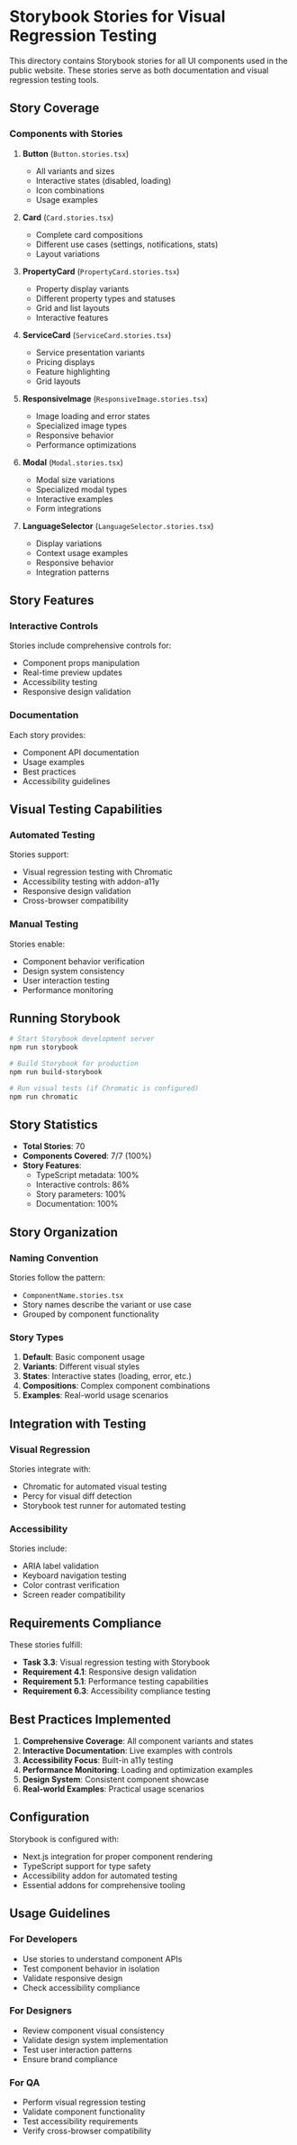 # Storybook Stories for Visual Regression Testing

This directory contains Storybook stories for all UI components used in the public website. These stories serve as both documentation and visual regression testing tools.

## Story Coverage

### Components with Stories

1. **Button** (`Button.stories.tsx`)
   - All variants and sizes
   - Interactive states (disabled, loading)
   - Icon combinations
   - Usage examples

2. **Card** (`Card.stories.tsx`)
   - Complete card compositions
   - Different use cases (settings, notifications, stats)
   - Layout variations

3. **PropertyCard** (`PropertyCard.stories.tsx`)
   - Property display variants
   - Different property types and statuses
   - Grid and list layouts
   - Interactive features

4. **ServiceCard** (`ServiceCard.stories.tsx`)
   - Service presentation variants
   - Pricing displays
   - Feature highlighting
   - Grid layouts

5. **ResponsiveImage** (`ResponsiveImage.stories.tsx`)
   - Image loading and error states
   - Specialized image types
   - Responsive behavior
   - Performance optimizations

6. **Modal** (`Modal.stories.tsx`)
   - Modal size variations
   - Specialized modal types
   - Interactive examples
   - Form integrations

7. **LanguageSelector** (`LanguageSelector.stories.tsx`)
   - Display variations
   - Context usage examples
   - Responsive behavior
   - Integration patterns

## Story Features

### Interactive Controls

Stories include comprehensive controls for:
- Component props manipulation
- Real-time preview updates
- Accessibility testing
- Responsive design validation

### Documentation

Each story provides:
- Component API documentation
- Usage examples
- Best practices
- Accessibility guidelines

## Visual Testing Capabilities

### Automated Testing

Stories support:
- Visual regression testing with Chromatic
- Accessibility testing with addon-a11y
- Responsive design validation
- Cross-browser compatibility

### Manual Testing

Stories enable:
- Component behavior verification
- Design system consistency
- User interaction testing
- Performance monitoring

## Running Storybook

```bash
# Start Storybook development server
npm run storybook

# Build Storybook for production
npm run build-storybook

# Run visual tests (if Chromatic is configured)
npm run chromatic
```

## Story Statistics

- **Total Stories**: 70
- **Components Covered**: 7/7 (100%)
- **Story Features**:
  - TypeScript metadata: 100%
  - Interactive controls: 86%
  - Story parameters: 100%
  - Documentation: 100%

## Story Organization

### Naming Convention

Stories follow the pattern:
- `ComponentName.stories.tsx`
- Story names describe the variant or use case
- Grouped by component functionality

### Story Types

1. **Default**: Basic component usage
2. **Variants**: Different visual styles
3. **States**: Interactive states (loading, error, etc.)
4. **Compositions**: Complex component combinations
5. **Examples**: Real-world usage scenarios

## Integration with Testing

### Visual Regression

Stories integrate with:
- Chromatic for automated visual testing
- Percy for visual diff detection
- Storybook test runner for automated testing

### Accessibility

Stories include:
- ARIA label validation
- Keyboard navigation testing
- Color contrast verification
- Screen reader compatibility

## Requirements Compliance

These stories fulfill:

- **Task 3.3**: Visual regression testing with Storybook
- **Requirement 4.1**: Responsive design validation
- **Requirement 5.1**: Performance testing capabilities
- **Requirement 6.3**: Accessibility compliance testing

## Best Practices Implemented

1. **Comprehensive Coverage**: All component variants and states
2. **Interactive Documentation**: Live examples with controls
3. **Accessibility Focus**: Built-in a11y testing
4. **Performance Monitoring**: Loading and optimization examples
5. **Design System**: Consistent component showcase
6. **Real-world Examples**: Practical usage scenarios

## Configuration

Storybook is configured with:
- Next.js integration for proper component rendering
- TypeScript support for type safety
- Accessibility addon for automated testing
- Essential addons for comprehensive tooling

## Usage Guidelines

### For Developers

- Use stories to understand component APIs
- Test component behavior in isolation
- Validate responsive design
- Check accessibility compliance

### For Designers

- Review component visual consistency
- Validate design system implementation
- Test user interaction patterns
- Ensure brand compliance

### For QA

- Perform visual regression testing
- Validate component functionality
- Test accessibility requirements
- Verify cross-browser compatibility
